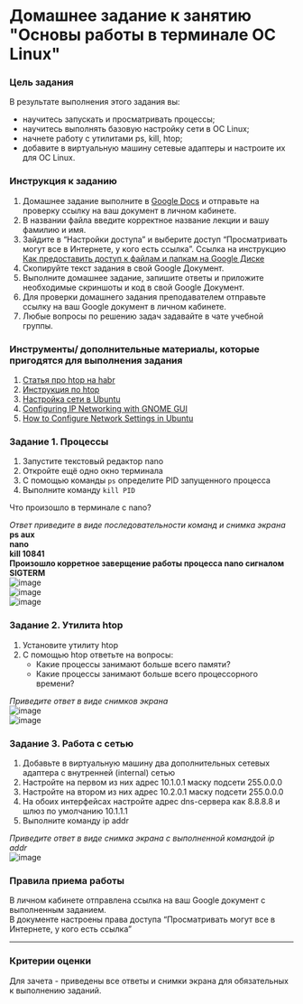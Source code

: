 # Домашнее задание к занятию "Основы работы в терминале ОС Linux"

### 

### Цель задания

В результате выполнения этого задания вы:
- научитесь запускать и просматривать процессы;
- научитесь выполнять базовую настройку сети в ОС Linux;
- начнете работу с утилитами ps, kill, htop;
- добавите в виртуальную машину сетевые адаптеры и настроите их для ОС Linux.


### Инструкция к заданию

1. Домашнее задание выполните в [Google Docs](https://docs.google.com/) и отправьте на проверку ссылку на ваш документ в личном кабинете.
2. В названии файла введите корректное название лекции и вашу фамилию и имя.
3. Зайдите в “Настройки доступа” и выберите доступ “Просматривать могут все в Интернете, у кого есть ссылка”. Ссылка на инструкцию [Как предоставить доступ к файлам и папкам на Google Диске](https://support.google.com/docs/answer/2494822?hl=ru&co=GENIE.Platform%3DDesktop)
4. Скопируйте текст задания в свой  Google Документ.
5. Выполните домашнее задание, запишите ответы и приложите необходимые скриншоты и код в свой Google Документ.
6. Для проверки домашнего задания преподавателем отправьте ссылку на ваш Google документ в личном кабинете.
7. Любые вопросы по решению задач задавайте в чате учебной группы.


### Инструменты/ дополнительные материалы, которые пригодятся для выполнения задания

1. [Статья про htop на habr](https://habr.com/ru/post/316806/)
2. [Инструкция по htop](https://zalinux.ru/?p=3581)
3. [Настройка сети в Ubuntu](https://tehnichka.pro/configure-net-in-ubuntu/)
4. [Configuring IP Networking with GNOME GUI](https://access.redhat.com/documentation/en-us/red_hat_enterprise_linux/7/html/networking_guide/sec-configuring_ip_networking_with_gnome_gui)
5. [How to Configure Network Settings in Ubuntu](https://vitux.com/ubuntu-network-configuration/)


### Задание 1. Процессы

1. Запустите текстовый редактор nano
2. Откройте ещё одно окно терминала
3. С помощью команды `ps` определите PID запущенного процесса
4. Выполните команду `kill PID`

Что произошло в терминале с nano?

*Ответ приведите в виде последовательности команд и снимка экрана*  
**ps aux**  
**nano**  
**kill 10841**  
**Произошло корретное заверщение работы процесса nano сигналом SIGTERM**  
![image](https://github.com/user-attachments/assets/807cad21-e224-4bc6-a19b-0b3560f0ae16)  
![image](https://github.com/user-attachments/assets/d185791f-2c7a-43ec-9750-5bd2ec9a7183)  
![image](https://github.com/user-attachments/assets/45a87993-d6c3-4758-8eda-04fef31ce329)  


### Задание 2. Утилита htop

1. Установите утилиту htop
2. С помощью htop ответьте на вопросы:
   - Какие процессы занимают больше всего памяти?
   - Какие процессы занимают больше всего процессорного времени?

*Приведите ответ в виде снимков экрана*  
![image](https://github.com/user-attachments/assets/416d1b90-5808-4ef3-8f57-b89785eb2dcc)  
![image](https://github.com/user-attachments/assets/995c1510-c892-4bfb-9f13-939f6661809a)  


### Задание 3. Работа с сетью

1. Добавьте в виртуальную машину два дополнительных сетевых адаптера с внутренней (internal) сетью
2. Настройте на первом из них адрес 10.1.0.1 маску подсети 255.0.0.0
3. Настройте на втором из них адрес 10.2.0.1 маску подсети 255.0.0.0
4. На обоих интерфейсах настройте адрес dns-сервера как 8.8.8.8 и шлюз по умолчанию 10.1.1.1
5. Выполните команду ip addr

*Приведите ответ в виде снимка экрана с выполненной командой ip addr*  
![image](https://github.com/user-attachments/assets/9e9e3d2b-786f-4ede-beeb-eac4e7e0eb03)  



### Правила приема работы

В личном кабинете отправлена ссылка на ваш Google документ с выполненным заданием.   
В документе настроены права доступа “Просматривать могут все в Интернете, у кого есть ссылка”



------


### Критерии оценки

Для зачета - приведены все ответы и снимки экрана для обязательных к выполнению заданий.
